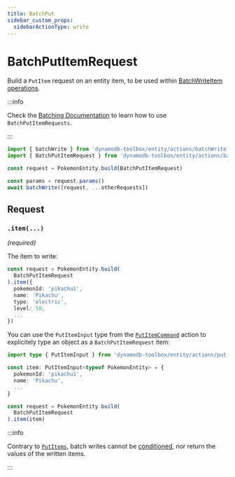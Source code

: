 ```yaml
---
title: BatchPut
sidebar_custom_props:
  sidebarActionType: write
---
```


# BatchPutItemRequest

Build a `PutItem` request on an entity item, to be used within [BatchWriteItem operations](https://docs.aws.amazon.com/amazondynamodb/latest/APIReference/API_BatchWriteItem.html).

:::info

Check the [Batching Documentation](../5-batching/index.md) to learn how to use `BatchPutItemRequests`.

:::

```ts
import { batchWrite } from 'dynamodb-toolbox/entity/actions/batchWrite'
import { BatchPutItemRequest } from 'dynamodb-toolbox/entity/actions/batchPut'

const request = PokemonEntity.build(BatchPutItemRequest)

const params = request.params()
await batchWrite([request, ...otherRequests])
```

## Request

### `.item(...)`

<p style={{ marginTop: '-15px' }}><i>(required)</i></p>

The item to write:

```ts
const request = PokemonEntity.build(
  BatchPutItemRequest
).item({
  pokemonId: 'pikachu1',
  name: 'Pikachu',
  type: 'electric',
  level: 50,
  ...
})
```

You can use the `PutItemInput` type from the [`PutItemCommand`](../2-put-item/index.md) action to explicitely type an object as a `BatchPutItemRequest` item:

```ts
import type { PutItemInput } from 'dynamodb-toolbox/entity/actions/put'

const item: PutItemInput<typeof PokemonEntity> = {
  pokemonId: 'pikachu1',
  name: 'Pikachu',
  ...
}

const request = PokemonEntity.build(
  BatchPutItemRequest
).item(item)
```

:::info

Contrary to [`PutItems`](../2-put-item/index.md), batch writes cannot be [conditioned](../17-parse-condition/index.md), nor return the values of the written items.

:::
